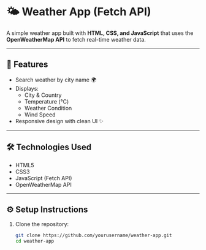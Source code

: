 # 🌤️ Weather App (Fetch API)

A simple weather app built with **HTML, CSS, and JavaScript** that uses the **OpenWeatherMap API** to fetch real-time weather data.

---

## 🚀 Features
- Search weather by city name 🌍
- Displays:
  - City & Country
  - Temperature (°C)
  - Weather Condition
  - Wind Speed
- Responsive design with clean UI ✨

---

## 🛠️ Technologies Used
- HTML5
- CSS3
- JavaScript (Fetch API)
- OpenWeatherMap API

---

## ⚙️ Setup Instructions
1. Clone the repository:
   ```bash
   git clone https://github.com/yourusername/weather-app.git
   cd weather-app
